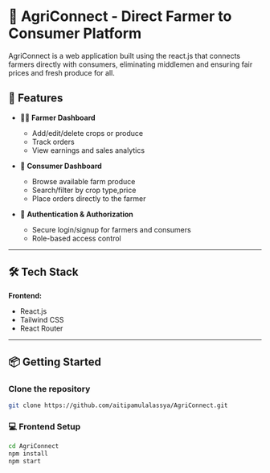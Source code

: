 # 🌾 AgriConnect - Direct Farmer to Consumer Platform
AgriConnect is a web application built using the react.js that connects farmers directly with consumers, eliminating middlemen and ensuring fair prices and fresh produce for all.

## 🚀 Features

- 🧑‍🌾 **Farmer Dashboard**
  - Add/edit/delete crops or produce
  - Track orders
  - View earnings and sales analytics

- 🛒 **Consumer Dashboard**
  - Browse available farm produce
  - Search/filter by crop type,price
  - Place orders directly to the farmer
  

- 🔐 **Authentication & Authorization**
  - Secure login/signup for farmers and consumers
  - Role-based access control

---

## 🛠️ Tech Stack

**Frontend:**
- React.js
- Tailwind CSS
- React Router

---


## 📦 Getting Started

### Clone the repository

```bash
git clone https://github.com/aitipamulalassya/AgriConnect.git

```
### 💻 Frontend Setup 
```bash
cd AgriConnect
npm install
npm start
```



